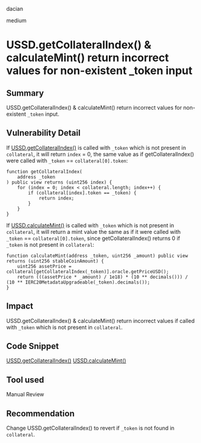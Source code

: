 dacian

medium

# USSD.getCollateralIndex() & calculateMint() return incorrect values for non-existent _token input

## Summary
USSD.getCollateralIndex() & calculateMint() return incorrect values for non-existent ``_token`` input.

## Vulnerability Detail
If [USSD.getCollateralIndex()](https://github.com/sherlock-audit/2023-05-USSD/blob/main/ussd-contracts/contracts/USSD.sol#L125-L133) is called with ``_token`` which is not present in ``collateral``, it will return ``index`` = 0, the same value as if getCollateralIndex() were called with ``_token`` == ``collateral[0].token``: 
```solidity
function getCollateralIndex(
	address _token
) public view returns (uint256 index) {
	for (index = 0; index < collateral.length; index++) {
		if (collateral[index].token == _token) {
			return index;
		}
	}
}
```
If [USSD.calculateMint()](https://github.com/sherlock-audit/2023-05-USSD/blob/main/ussd-contracts/contracts/USSD.sol#L170-L173) is called with ``_token`` which is not present in ``collateral``, it will return a mint value the same as if it were called with ``_token`` == ``collateral[0].token``, since getCollateralIndex() returns 0 if ``_token`` is not present in ``collateral``:
```solidity
function calculateMint(address _token, uint256 _amount) public view returns (uint256 stableCoinAmount) {
	uint256 assetPrice = collateral[getCollateralIndex(_token)].oracle.getPriceUSD();
	return (((assetPrice * _amount) / 1e18) * (10 ** decimals())) / (10 ** IERC20MetadataUpgradeable(_token).decimals());
}
```
## Impact
USSD.getCollateralIndex() & calculateMint() return incorrect values if called with  ``_token`` which is not present in ``collateral``.

## Code Snippet
[USSD.getCollateralIndex()](https://github.com/sherlock-audit/2023-05-USSD/blob/main/ussd-contracts/contracts/USSD.sol#L125-L133)
[USSD.calculateMint()](https://github.com/sherlock-audit/2023-05-USSD/blob/main/ussd-contracts/contracts/USSD.sol#L170-L173)

## Tool used
Manual Review

## Recommendation
Change USSD.getCollateralIndex() to revert if ``_token`` is not found in ``collateral``.